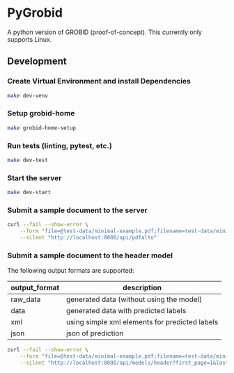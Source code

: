 # PyGrobid

A python version of GROBID (proof-of-concept).
This currently only supports Linux.

## Development

### Create Virtual Environment and install Dependencies

```bash
make dev-venv
```

### Setup grobid-home

```bash
make grobid-home-setup
```

### Run tests (linting, pytest, etc.)

```bash
make dev-test
```

### Start the server

```bash
make dev-start
```

### Submit a sample document to the server

```bash
curl --fail --show-error \
    --form "file=@test-data/minimal-example.pdf;filename=test-data/minimal-example.pdf" \
    --silent "http://localhost:8080/api/pdfalto"
```

### Submit a sample document to the header model

The following output formats are supported:

| output_format | description |
| ------------- | ----- |
| raw_data | generated data (without using the model) |
| data | generated data with predicted labels |
| xml | using simple xml elements for predicted labels |
| json | json of prediction |

```bash
curl --fail --show-error \
    --form "file=@test-data/minimal-example.pdf;filename=test-data/minimal-example.pdf" \
    --silent "http://localhost:8080/api/models/header?first_page=1&last_page=1&output_format=xml"
```
